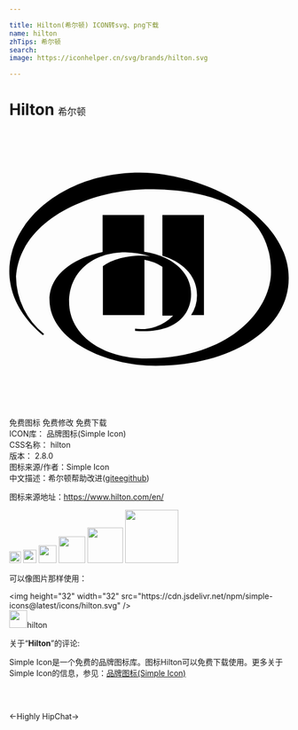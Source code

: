 ```yaml
---

title: Hilton(希尔顿) ICON转svg、png下载
name: hilton
zhTips: 希尔顿
search: 
image: https://iconhelper.cn/svg/brands/hilton.svg

---
```


# Hilton  <small style="font-size: 60%;font-weight: 100">希尔顿</small>

<div id="svg" class="svg-wrap">
<svg role="img" viewBox="0 0 24 24" xmlns="http://www.w3.org/2000/svg"><title>Hilton icon</title><path d="M16.123 14.234c0-1.544-1.06-2.788-2.972-3.386V7.347h3.57v8.59h-1.105a2.993 2.993 0 0 0 .506-1.703M11.194 3.708C4.744 3.708 0 7.808 0 12.184c0 2.257 1.267 4.168 2.88 5.481l.114-.092a6.369 6.369 0 0 1-2.418-4.95C.92 7.83 6.818 5.134 12.092 5.134c3.709 0 10.388.85 10.388 7.072 0 3.247-3.455 7.462-10.733 7.462-3.731 0-6.61-2.004-6.61-4.86 0-2.487 1.935-4.26 4.836-4.26a7.83 7.83 0 0 1 2.12.345c-1.199-.207-3.087.092-4.055.85v4.192h3.57v-4.743a4.064 4.064 0 0 1 1.543.6v4.192h.922a3.83 3.83 0 0 1-3.27 1.126v.184c3.385.276 4.813-1.336 4.813-3.156 0-2.118-2.004-3.362-4.03-3.639V7.347h-3.57v3.179c-2.304.46-4.561 1.842-4.561 4.1 0 3.501 4.883 5.666 9.12 5.666 6.452 0 11.425-3.109 11.425-7.508.023-5.299-7.163-9.076-12.806-9.076Z"/></svg>
</div>
<detail full-name='hilton'></detail>

<div class="detail-page">
<p>
<span><span class="badge-success badge">免费图标</span> <span class="badge-success badge">免费修改</span>  <span class="badge-success badge">免费下载</span> </span>
<br/>
<span>
ICON库：
<span class="badge-secondary badge">品牌图标(Simple Icon)</span> 
</span>
<br/>
<span>
CSS名称：
<span class="badge-secondary badge">hilton</span> 
</span>

<br/>
<span>
版本：
<span class="badge-secondary badge">2.8.0</span> 
</span>
<br/>
<span>图标来源/作者：<span class="badge-light badge">Simple Icon</span></span> 
<br/>
<span class="zh-detail">中文描述：<span class="badge-primary badge">希尔顿</span><span class="help-link"><span>帮助改进</span>(<a href="https://gitee.com/liuwave/icon-helper/edit/master/json/brands/hilton.json" target="_blank" rel="noopener noreferrer">gitee</a><a href="https://github.com/liuwave/icon-helper/edit/master/json/brands/hilton.json" target="_blank" rel="noopener noreferrer">github</a></span>)</span><br/>
</p>
</div><div class="description description alert alert-light"><p>图标来源地址：<a href="https://www.hilton.com/en/" target="_blank" rel="noopener noreferrer">https://www.hilton.com/en/</a></p></div>
<div class="alert alert-dark">
<img height="21" width="21" src="https://cdn.jsdelivr.net/npm/simple-icons@latest/icons/hilton.svg" />
<img height="24" width="24" src="https://cdn.jsdelivr.net/npm/simple-icons@latest/icons/hilton.svg" />
<img height="32" width="32" src="https://cdn.jsdelivr.net/npm/simple-icons@latest/icons/hilton.svg" />
<img height="48" width="48" src="https://cdn.jsdelivr.net/npm/simple-icons@latest/icons/hilton.svg" />
<img height="64" width="64" src="https://cdn.jsdelivr.net/npm/simple-icons@latest/icons/hilton.svg" />
<img height="96" width="96" src="https://cdn.jsdelivr.net/npm/simple-icons@latest/icons/hilton.svg" />

</div>
<div>
  <p>可以像图片那样使用：    
  </p>
  <div class="alert alert-primary" style="font-size: 14px">
    &lt;img height="32" width="32" src="https://cdn.jsdelivr.net/npm/simple-icons@latest/icons/hilton.svg" /&gt;
    <copy-btn content='<img height="32" width="32" src="https://cdn.jsdelivr.net/npm/simple-icons@latest/icons/hilton.svg" />'></copy-btn>
  </div>
  <div class="alert alert-secondary">
    <img height="32" width="32" src="https://cdn.jsdelivr.net/npm/simple-icons@latest/icons/hilton.svg" />hilton
    <copy-btn content="hilton" btn-title="复制图标名称"></copy-btn>
  </div>
</div>
<div class="icon-detail__container">
<p>关于“<b>Hilton</b>”的评论:</p>
</div>
<Vssue title="关于“Hilton”的评论" />
<div><p>Simple Icon是一个免费的品牌图标库。图标Hilton可以免费下载使用。更多关于  Simple Icon的信息，参见：<a target="_blank" href="https://iconhelper.cn/brands.html">品牌图标(Simple Icon)</a>
</p></div>


<div style="padding:2rem 0 " class="page-nav"><p class="inner"><span class="prev">←<router-link to="/icon/highly.html">Highly</router-link></span> <span class="next"><router-link to="/icon/hipchat.html">HipChat</router-link>→</span></p></div>
